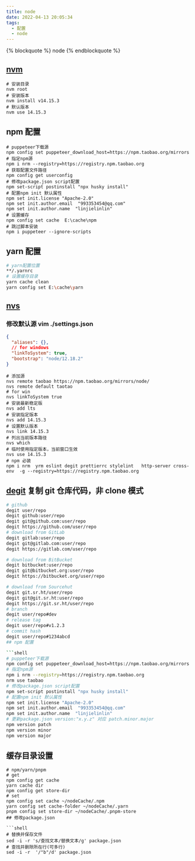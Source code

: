 ```yaml
---
title: node
date: 2022-04-13 20:05:34
tags:
  - 配置
  - node
---
```


{% blockquote %} node {% endblockquote %}

<!--more-->

## [nvm](https://github.com/coreybutler/nvm-windows)

```shell
# 安装目录
nvm root
# 安装版本
nvm install v14.15.3
# 默认版本
nvm use 14.15.3
```

## npm 配置

```shell
# puppeteer下载源
npm config set puppeteer_download_host=https://npm.taobao.org/mirrors
# 指定npm源
npm i nrm --registry=https://registry.npm.taobao.org
# 获取配置文件路径
npm config get userconfig
# 修改package.json script配置
npm set-script postinstall "npx husky install"
# 配置npm init 默认属性
npm set init.license "Apache-2.0"
npm set init.author.email  "993353454@qq.com"
npm set init.author.name  "linjielinlin"
# 设置缓存
npm config set cache  E:\cache\npm
# 跳过脚本安装
npm i puppeteer --ignore-scripts
```

## yarn 配置

```sh
# yarn配置位置
**/.yarnrc
# 设置缓存目录
yarn cache clean
yarn config set E:\cache\yarn
```

## [nvs](https://github.com/jasongin/nvs/releases)

### 修改默认源 vim ./settings.json

```json
{
  "aliases": {},
  // for windows
  "linkToSystem": true,
  "bootstrap": "node/12.18.2"
}
```

```shell
# 添加源
nvs remote taobao https://npm.taobao.org/mirrors/node/
nvs remote default taotao
# for win
nvs linkToSystem true
# 安装最新稳定版
nvs add lts
# 安装指定版本
nvs add 14.15.3
# 设置默认版本
nvs link 14.15.3
# 列出当前版本路径
nvs which
# 临时使用指定版本，当前窗口生效
nvs use 14.15.3
# npm 必装
npm i nrm  yrm eslint degit prettierrc stylelint   http-server cross-env  -g --registry=https://registry.npm.taobao.org
```

## [degit](https://www.npmjs.com/package/degit) 复制 git 仓库代码，非 clone 模式

````sh
# github
degit user/repo
degit github:user/repo
degit git@github.com:user/repo
degit https://github.com/user/repo
# download from GitLab
degit gitlab:user/repo
degit git@gitlab.com:user/repo
degit https://gitlab.com/user/repo

# download from BitBucket
degit bitbucket:user/repo
degit git@bitbucket.org:user/repo
degit https://bitbucket.org/user/repo

# download from Sourcehut
degit git.sr.ht/user/repo
degit git@git.sr.ht:user/repo
degit https://git.sr.ht/user/repo
# branch
degit user/repo#dev
# release tag
degit user/repo#v1.2.3
# commit hash
degit user/repo#1234abcd
## npm 配置

```shell
# puppeteer下载源
npm config set puppeteer_download_host=https://npm.taobao.org/mirrors
# 指定npm源
npm i nrm --registry=https://registry.npm.taobao.org
nrm use taobao
# 修改package.json script配置
npm set-script postinstall "npx husky install"
# 配置npm init 默认属性
npm set init.license "Apache-2.0"
npm set init.author.email  "993353454@qq.com"
npm set init.author.name  "linjielinlin"
# 更新package.json version:"x.y.z" 对应 patch.minor.major
npm version patch
npm version minor
npm version major
````

## 缓存目录设置

````shell
# npm/yarn/pnpm
# get
npm config get cache
yarn cache dir
npm config get store-dir
# set
npm config set cache ~/nodeCache/.npm
yarn config set cache-folder ~/nodeCache/.yarn
pnpm config set store-dir ~/nodeCache/.pnpm-store
## 修改package.json

```shell
# 替换并保存文件
sed -i -r 's/查找文本/替换文本/g' package.json
# 查找并删除所在行(可多行)
sed -i -r  '/"b"/d' package.json
````
